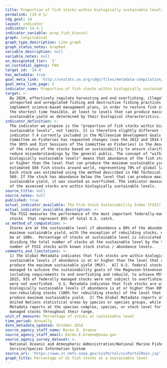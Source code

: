 ```yaml
---
title: Proportion of fish stocks within biologically sustainable levels
permalink: /14-4-1/
sdg_goal: 14
layout: indicator
indicator: 14.4.1
indicator_variable: prop_fish_biosust
graph: longitudinal
graph_type_description: Line graph
graph_status_notes: Graphed
variable_description: null
variable_notes: null
un_designated_tier: '1'
un_custodial_agency: FAO
target_id: '14.4'
has_metadata: true
goal_meta_link: 'http://unstats.un.org/sdgs/files/metadata-compilation/Metadata-Goal-14.pdf'
goal_meta_link_page: 5
indicator_name: Proportion of fish stocks within biologically sustainable levels
target: >-
  By 2020, effectively regulate harvesting and end overfishing, illegal,
  unreported and unregulated fishing and destructive fishing practices and
  implement science-based management plans, in order to restore fish stocks in
  the shortest time feasible, at least to levels that can produce maximum
  sustainable yield as determined by their biological characteristics.
indicator_definition: >-
  The indicator we propose is the "proportion of fish stocks within biologically
  sustainable levels", not limits. It is therefore slightly different from the
  indicator 7.4 currently included in the Millennium Development Goals. The FAO
  Committee on Fisheries has requested changes (see the 2012 and 2014 Reports of
  the 30th and 31st Sessions of the Committee on Fisheries) in the description
  of the status of the stocks based on sustainability to ensure clarify and
  reduce misunderstandings by the general public. The concept of "within
  biologically sustainable levels" means that abundance of the fish stock is at
  or higher than the level that can produce the maximum sustainable yield. We
  estimated 584 fish stocks around world, representing 70% of global landings.
  Each stock was estimated using the method described in FAO Technical Paper
  569. If the stock has abundance below the level that can produce maximum
  sustainable yield, it was counted as overfished. The indicator measures the %
  of the assessed stocks are within biologically sustainable levels.
source_title: null
source_notes: null
published: true
actual_indicator_available: The Fish Stock Sustainability Index (FSSI)
actual_indicator_available_description: >-
  The FSSI measures the performance of the most important federally-managed
  stocks  that represent 85% of total U.S. catch.
us_method_of_computation: >-
  Stocks are at the sustainable level if abundance ≥ 80% of the abundance at the
  maximum sustainable yield, with the exception of rebuilding stocks, which must
  be at 100%.  Percentage of stocks at sustainable level is calculated by
  dividing the total number of stocks at the sustainable level by the total
  number of FSSI stocks with known stock status / abundance levels.
comments_and_limitations: >-
  1) The Global Metadata indicates that fish stocks are within biologically
  sustainable levels if abundance is at or higher than the level that can
  produce the maximum sustainable yield (MSY).  All U.S. federal stocks are
  managed to achieve the sustainability goals of the Magnuson-Stevenson Act,
  including requirements to end overfishing and rebuild, to achieve MSY.  In
  2015, 91% of federally managed stocks were not subject to overfishing and 84%
  were not overfished.  U.S. Metadata indicates that fish stocks are within
  biologically sustainable levels if abundance is at or higher than 80% for
  non-rebuilding stocks (100% for rebuilding stocks) of the level that can
  produce maximum sustainable yield.  2) The Global Metadata reports at the
  United Nations statistical areas by species or species groups, while U.S.
  Metadata reports at the species complex, species, or stock level for U.S.
  managed stocks throughout their range.
unit_of_measure: Percentage of stocks at sustainable level
time_period: Annually
date_metadata_updated: October 2016
source_agency_staff_name: Karen E. Greene
source_agency_staff_email: Karen.E.Greene@noaa.gov
source_agency_survey_dataset: >-
  National Oceanic and Atmospheric Administration/National Marine Fisheries
  Service/Species Information System
source_url: 'https://www.st.nmfs.noaa.gov/sisPortal/sisPortalMain.jsp'
graph_title: Percentage of US fish stocks at a sustainable level
---
```

